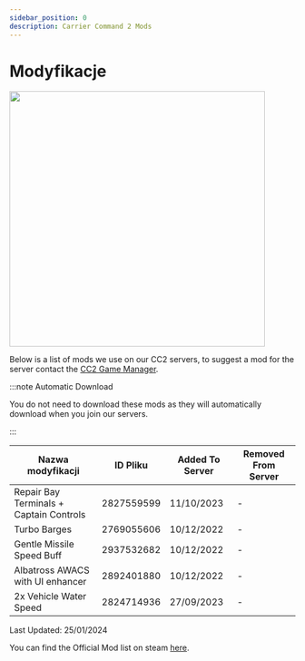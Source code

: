 ```yaml
---
sidebar_position: 0
description: Carrier Command 2 Mods
---
```


# Modyfikacje

<div class="flex-vcenter mb-1">
<img src="https://cdn.cloudflare.steamstatic.com/steam/apps/1489630/header_alt_assets_4.jpg" width="450px"/>
</div>

Below is a list of mods we use on our CC2 servers, to suggest a mod for the server contact the <a href="https://trickys.gg/staffteam">CC2 Game Manager</a>.

:::note Automatic Download

You do not need to download these mods as they will automatically download when you join our servers.

:::

| Nazwa modyfikacji                       | ID Pliku   | Added To Server | Removed From Server |
| --------------------------------------- | ---------- | --------------- | ------------------- |
| Repair Bay Terminals + Captain Controls | 2827559599 | 11/10/2023      | -                   |
| Turbo Barges                            | 2769055606 | 10/12/2022      | -                   |
| Gentle Missile Speed Buff               | 2937532682 | 10/12/2022      | -                   |
| Albatross AWACS with UI enhancer        | 2892401880 | 10/12/2022      | -                   |
| 2x Vehicle Water Speed                  | 2824714936 | 27/09/2023      | -                   |

Last Updated: 25/01/2024

You can find the Official Mod list on steam <a href="https://steamcommunity.com/sharedfiles/filedetails/?id=3116548031">here</a>.